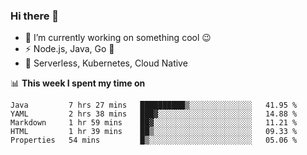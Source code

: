### Hi there 👋

<!--
**nodejh/nodejh** is a ✨ _special_ ✨ repository because its `README.md` (this file) appears on your GitHub profile.

Here are some ideas to get you started:

- 🔭 I’m currently working on ...
- 🌱 I’m currently learning ...
- 👯 I’m looking to collaborate on ...
- 🤔 I’m looking for help with ...
- 💬 Ask me about ...
- 📫 How to reach me: ...
- 😄 Pronouns: ...
- ⚡ Fun fact: ...
-->

- 🔭 I’m currently working on something cool :wink:
- ⚡ Node.js, Java, Go :thought_balloon:
- 🤖 Serverless, Kubernetes, Cloud Native

📊 **This week I spent my time on**

<!--START_SECTION:waka-->
```text
Java         7 hrs 27 mins   ██████████▒░░░░░░░░░░░░░░   41.95 % 
YAML         2 hrs 38 mins   ███▓░░░░░░░░░░░░░░░░░░░░░   14.88 % 
Markdown     1 hr 59 mins    ██▓░░░░░░░░░░░░░░░░░░░░░░   11.21 % 
HTML         1 hr 39 mins    ██▒░░░░░░░░░░░░░░░░░░░░░░   09.33 % 
Properties   54 mins         █▒░░░░░░░░░░░░░░░░░░░░░░░   05.06 % 
```
<!--END_SECTION:waka-->


<!--
:traffic_light: **Visitors**

![visitors](https://visitor-badge.glitch.me/badge?page_id=nodejh.nodejh)
-->
